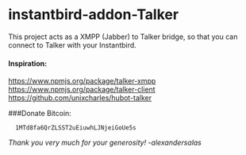 instantbird-addon-Talker
========================

This project acts as a XMPP (Jabber) to Talker bridge, so that you can connect to Talker with your Instantbird.


#### Inspiration:

https://www.npmjs.org/package/talker-xmpp <br>
https://www.npmjs.org/package/talker-client <br>
https://github.com/unixcharles/hubot-talker

###Donate Bitcoin:
      
      1MTd8fa6QrZLSST2uEiuwhLJNjeiGoUe5s
      
_Thank you very much for your generosity! -alexandersalas_